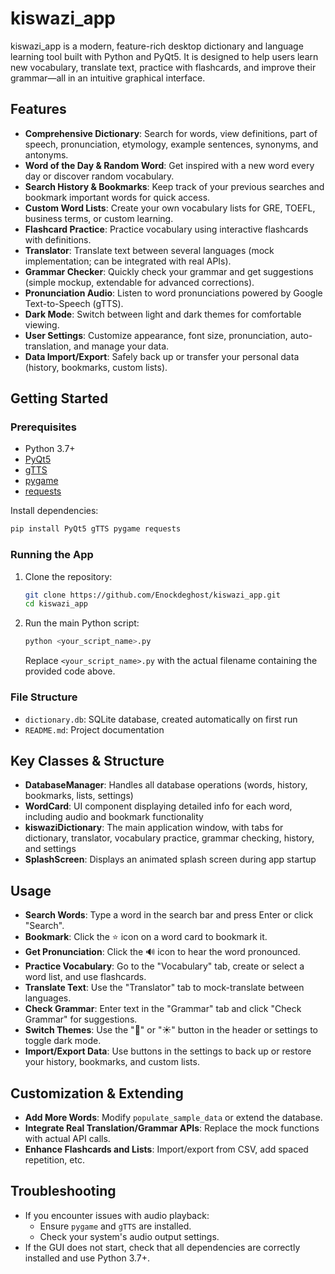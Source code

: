 # kiswazi_app

kiswazi_app is a modern, feature-rich desktop dictionary and language learning tool built with Python and PyQt5. It is designed to help users learn new vocabulary, translate text, practice with flashcards, and improve their grammar—all in an intuitive graphical interface.

## Features

- **Comprehensive Dictionary**: Search for words, view definitions, part of speech, pronunciation, etymology, example sentences, synonyms, and antonyms.
- **Word of the Day & Random Word**: Get inspired with a new word every day or discover random vocabulary.
- **Search History & Bookmarks**: Keep track of your previous searches and bookmark important words for quick access.
- **Custom Word Lists**: Create your own vocabulary lists for GRE, TOEFL, business terms, or custom learning.
- **Flashcard Practice**: Practice vocabulary using interactive flashcards with definitions.
- **Translator**: Translate text between several languages (mock implementation; can be integrated with real APIs).
- **Grammar Checker**: Quickly check your grammar and get suggestions (simple mockup, extendable for advanced corrections).
- **Pronunciation Audio**: Listen to word pronunciations powered by Google Text-to-Speech (gTTS).
- **Dark Mode**: Switch between light and dark themes for comfortable viewing.
- **User Settings**: Customize appearance, font size, pronunciation, auto-translation, and manage your data.
- **Data Import/Export**: Safely back up or transfer your personal data (history, bookmarks, custom lists).

## Getting Started

### Prerequisites

- Python 3.7+
- [PyQt5](https://pypi.org/project/PyQt5/)
- [gTTS](https://pypi.org/project/gTTS/)
- [pygame](https://pypi.org/project/pygame/)
- [requests](https://pypi.org/project/requests/)

Install dependencies:

```bash
pip install PyQt5 gTTS pygame requests
```

### Running the App

1. Clone the repository:

    ```bash
    git clone https://github.com/Enockdeghost/kiswazi_app.git
    cd kiswazi_app
    ```

2. Run the main Python script:

    ```bash
    python <your_script_name>.py
    ```

    Replace `<your_script_name>.py` with the actual filename containing the provided code above.

### File Structure

- `dictionary.db`: SQLite database, created automatically on first run
- `README.md`: Project documentation

## Key Classes & Structure

- **DatabaseManager**: Handles all database operations (words, history, bookmarks, lists, settings)
- **WordCard**: UI component displaying detailed info for each word, including audio and bookmark functionality
- **kiswaziDictionary**: The main application window, with tabs for dictionary, translator, vocabulary practice, grammar checking, history, and settings
- **SplashScreen**: Displays an animated splash screen during app startup

## Usage

- **Search Words**: Type a word in the search bar and press Enter or click "Search".
- **Bookmark**: Click the ⭐ icon on a word card to bookmark it.
- **Get Pronunciation**: Click the 🔊 icon to hear the word pronounced.
- **Practice Vocabulary**: Go to the "Vocabulary" tab, create or select a word list, and use flashcards.
- **Translate Text**: Use the "Translator" tab to mock-translate between languages.
- **Check Grammar**: Enter text in the "Grammar" tab and click "Check Grammar" for suggestions.
- **Switch Themes**: Use the "🌙" or "☀️" button in the header or settings to toggle dark mode.
- **Import/Export Data**: Use buttons in the settings to back up or restore your history, bookmarks, and custom lists.

## Customization & Extending

- **Add More Words**: Modify `populate_sample_data` or extend the database.
- **Integrate Real Translation/Grammar APIs**: Replace the mock functions with actual API calls.
- **Enhance Flashcards and Lists**: Import/export from CSV, add spaced repetition, etc.

## Troubleshooting

- If you encounter issues with audio playback:
    - Ensure `pygame` and `gTTS` are installed.
    - Check your system's audio output settings.
- If the GUI does not start, check that all dependencies are correctly installed and use Python 3.7+.

